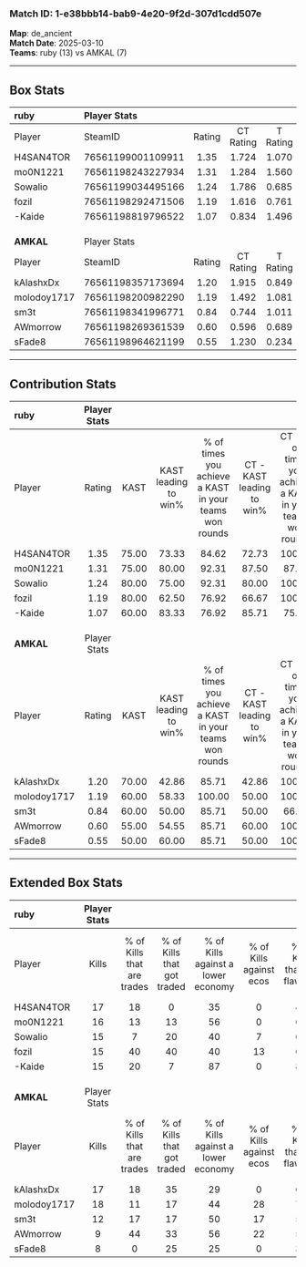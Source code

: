 ### Match ID: 1-e38bbb14-bab9-4e20-9f2d-307d1cdd507e  
**Map**: de_ancient  
**Match Date**: 2025-03-10  
**Teams**: ruby (13) vs AMKAL (7)  

---  

## Box Stats  

| **ruby**    | Player Stats      |        |           |          |       |      |       |         |        |      |     |
| :- | :- | :-: | :-: | :-: | :-: | :-: | :-: | :-: | :-: | :-: | :-: |
| Player      | SteamID           | Rating | CT Rating | T Rating | KAST  | ADR  | Kills | Assists | Deaths | K/D  | HS% |
| H4SAN4TOR   | 76561199001109911 |  1.35  |   1.724   |  1.070   | 75.00 | 95.4 |  17   |    5    |   12   | 1.42 | 58  |
| mo0N1221    | 76561198243227934 |  1.31  |   1.284   |  1.560   | 75.00 | 94.8 |  16   |    6    |   12   | 1.33 | 43  |
| Sowalio     | 76561199034495166 |  1.24  |   1.786   |  0.685   | 80.00 | 83.3 |  15   |    5    |   13   | 1.15 | 46  |
| fozil       | 76561198292471506 |  1.19  |   1.616   |  0.761   | 80.00 | 79.1 |  15   |    4    |   14   | 1.07 | 33  |
| -Kaide      | 76561198819796522 |  1.07  |   0.834   |  1.496   | 60.00 | 78.4 |  15   |    4    |   13   | 1.15 | 33  |
|             |                   |        |           |          |       |      |       |         |        |      |     |
|             |                   |        |           |          |       |      |       |         |        |      |     |
|             |                   |        |           |          |       |      |       |         |        |      |     |
| **AMKAL**   | Player Stats      |        |           |          |       |      |       |         |        |      |     |
| Player      | SteamID           | Rating | CT Rating | T Rating | KAST  | ADR  | Kills | Assists | Deaths | K/D  | HS% |
| kAlashxDx   | 76561198357173694 |  1.20  |   1.915   |  0.849   | 70.00 | 98.9 |  17   |    5    |   17   | 1.00 | 58  |
| molodoy1717 | 76561198200982290 |  1.19  |   1.492   |  1.081   | 60.00 | 91.8 |  18   |    3    |   15   | 1.20 | 38  |
| sm3t        | 76561198341996771 |  0.84  |   0.744   |  1.011   | 60.00 | 72.7 |  12   |    4    |   16   | 0.75 | 75  |
| AWmorrow    | 76561198269361539 |  0.60  |   0.596   |  0.689   | 55.00 | 50.3 |   9   |    2    |   16   | 0.56 | 33  |
| sFade8      | 76561198964621199 |  0.55  |   1.230   |  0.234   | 50.00 | 40.1 |   8   |    5    |   14   | 0.57 | 50  |
---  

## Contribution Stats  

| **ruby**    | Player Stats |       |                      |                                                        |                           |                                                             |                          |                                                            |
| :- | :-: | :-: | :-: | :-: | :-: | :-: | :-: | :-: |
| Player      |    Rating    | KAST  | KAST leading to win% | % of times you achieve a KAST in your teams won rounds | CT - KAST leading to win% | CT - % of times you achieve a KAST in your teams won rounds | T - KAST leading to win% | T - % of times you achieve a KAST in your teams won rounds |
| H4SAN4TOR   |     1.35     | 75.00 |        73.33         |                         84.62                          |           72.73           |                           100.00                            |          75.00           |                           60.00                            |
| mo0N1221    |     1.31     | 75.00 |        80.00         |                         92.31                          |           87.50           |                            87.50                            |          71.43           |                           100.00                           |
| Sowalio     |     1.24     | 80.00 |        75.00         |                         92.31                          |           80.00           |                           100.00                            |          66.67           |                           80.00                            |
| fozil       |     1.19     | 80.00 |        62.50         |                         76.92                          |           66.67           |                           100.00                            |          50.00           |                           40.00                            |
| -Kaide      |     1.07     | 60.00 |        83.33         |                         76.92                          |           85.71           |                            75.00                            |          80.00           |                           80.00                            |
|             |              |       |                      |                                                        |                           |                                                             |                          |                                                            |
|             |              |       |                      |                                                        |                           |                                                             |                          |                                                            |
|             |              |       |                      |                                                        |                           |                                                             |                          |                                                            |
| **AMKAL**   | Player Stats |       |                      |                                                        |                           |                                                             |                          |                                                            |
| Player      |    Rating    | KAST  | KAST leading to win% | % of times you achieve a KAST in your teams won rounds | CT - KAST leading to win% | CT - % of times you achieve a KAST in your teams won rounds | T - KAST leading to win% | T - % of times you achieve a KAST in your teams won rounds |
| kAlashxDx   |     1.20     | 70.00 |        42.86         |                         85.71                          |           42.86           |                           100.00                            |          42.86           |                           75.00                            |
| molodoy1717 |     1.19     | 60.00 |        58.33         |                         100.00                         |           50.00           |                           100.00                            |          66.67           |                           100.00                           |
| sm3t        |     0.84     | 60.00 |        50.00         |                         85.71                          |           50.00           |                            66.67                            |          50.00           |                           100.00                           |
| AWmorrow    |     0.60     | 55.00 |        54.55         |                         85.71                          |           60.00           |                           100.00                            |          50.00           |                           75.00                            |
| sFade8      |     0.55     | 50.00 |        60.00         |                         85.71                          |           50.00           |                           100.00                            |          75.00           |                           75.00                            |
---  

## Extended Box Stats  

| **ruby**    | Player Stats |                            |                            |                                    |                         |                              |                                 |        |                             |                                     |                          |                               |                            |
| :- | :-: | :-: | :-: | :-: | :-: | :-: | :-: | :-: | :-: | :-: | :-: | :-: | :-: |
| Player      |    Kills     | % of Kills that are trades | % of Kills that got traded | % of Kills against a lower economy | % of Kills against ecos | % of Kills that are flawless | % of Kills that are close duels | Deaths | % of Deaths that get traded | % of Deaths against a lower economy | % of Deaths against ecos | % of Deaths that are flawless | % of Deaths that are close |
| H4SAN4TOR   |      17      |             18             |             0              |                 35                 |            0            |              47              |               12                |   12   |             33              |                 42                  |            8             |              67               |             0              |
| mo0N1221    |      16      |             13             |             13             |                 56                 |            0            |              69              |                6                |   12   |             25              |                 33                  |            8             |              50               |             0              |
| Sowalio     |      15      |             7              |             20             |                 40                 |            7            |              67              |                7                |   13   |             38              |                 46                  |            8             |              77               |             0              |
| fozil       |      15      |             40             |             40             |                 40                 |           13            |              60              |                0                |   14   |             21              |                 43                  |            7             |              50               |             14             |
| -Kaide      |      15      |             20             |             7              |                 87                 |            0            |              87              |                0                |   13   |              8              |                 38                  |            8             |              69               |             8              |
|             |              |                            |                            |                                    |                         |                              |                                 |        |                             |                                     |                          |                               |                            |
|             |              |                            |                            |                                    |                         |                              |                                 |        |                             |                                     |                          |                               |                            |
|             |              |                            |                            |                                    |                         |                              |                                 |        |                             |                                     |                          |                               |                            |
| **AMKAL**   | Player Stats |                            |                            |                                    |                         |                              |                                 |        |                             |                                     |                          |                               |                            |
| Player      |    Kills     | % of Kills that are trades | % of Kills that got traded | % of Kills against a lower economy | % of Kills against ecos | % of Kills that are flawless | % of Kills that are close duels | Deaths | % of Deaths that get traded | % of Deaths against a lower economy | % of Deaths against ecos | % of Deaths that are flawless | % of Deaths that are close |
| kAlashxDx   |      17      |             18             |             35             |                 29                 |            0            |              65              |                6                |   17   |             18              |                 29                  |            12            |              59               |             12             |
| molodoy1717 |      18      |             11             |             17             |                 44                 |           28            |              78              |                0                |   15   |             13              |                 20                  |            7             |              53               |             0              |
| sm3t        |      12      |             17             |             17             |                 50                 |           17            |              50              |                8                |   16   |             13              |                 31                  |            13            |              69               |             6              |
| AWmorrow    |      9       |             44             |             33             |                 56                 |           22            |              56              |                0                |   16   |             13              |                 25                  |            6             |              75               |             6              |
| sFade8      |      8       |             0              |             25             |                 25                 |            0            |              38              |               13                |   14   |             21              |                 29                  |            14            |              71               |             0              |

